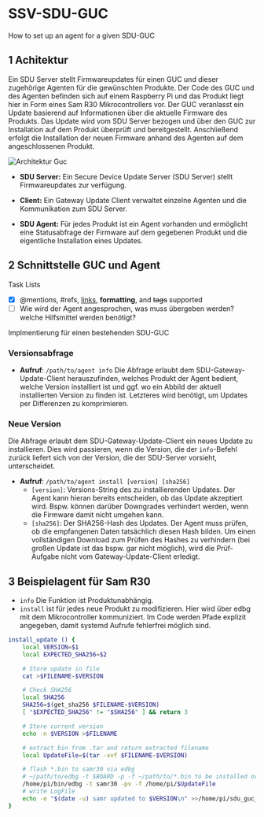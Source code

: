 # SSV-SDU-GUC
How to set up an agent for a given SDU-GUC

## 1 Achitektur
Ein SDU Server stellt Firmwareupdates für einen GUC und dieser zugehörige Agenten für die gewünschten Produkte.
Der Code des GUC und des Agenten befinden sich auf einem Raspberry Pi und das Produkt liegt hier in Form eines Sam R30 Mikrocontrollers vor.
Der GUC veranlasst ein Update basierend auf Informationen über die aktuelle Firmware des Produkts. Das Update wird vom SDU Server bezogen und über den GUC zur Installation auf dem Produkt überprüft und bereitgestellt. Anschließend erfolgt die Installation der neuen Firmware anhand des Agenten auf dem angeschlossenen Produkt.

![Architektur Guc](https://user-images.githubusercontent.com/59482387/132204706-ce3661f2-0328-4731-bce8-013f67b2ba7d.PNG)

* **SDU Server:** Ein Secure Device Update Server (SDU Server) stellt Firmwareupdates zur verfügung.

* **Client:** Ein Gateway Update Client verwaltet einzelne Agenten und die Kommunikation zum SDU Server.

* **SDU Agent:** Für jedes Produkt ist ein Agent vorhanden und ermöglicht eine Statusabfrage der Firmware auf dem gegebenen Produkt und die eigentliche Installation eines Updates.

## 2 Schnittstelle GUC und Agent
Task Lists
- [x] @mentions, #refs, [links](), **formatting**, and <del>tags</del> supported
- [ ] Wie wird der Agent angesprochen, was muss übergeben werden? welche Hilfsmittel werden benötigt?

Implmentierung für einen bestehenden SDU-GUC

### Versionsabfrage
* **Aufruf**: `/path/to/agent info`
Die Abfrage erlaubt dem SDU-Gateway-Update-Client herauszufinden, welches Produkt der Agent bedient, welche Version installiert ist und ggf. wo ein Abbild der aktuell installierten Version zu finden ist. Letzteres wird benötigt, um Updates per Differenzen zu komprimieren.

### Neue Version

Die Abfrage erlaubt dem SDU-Gateway-Update-Client ein neues Update zu installieren. Dies wird passieren, wenn die Version, die der `info`-Befehl zurück liefert sich von der Version, die der SDU-Server vorsieht, unterscheidet.

* **Aufruf**: `/path/to/agent install [version] [sha256]`
   - `[version]`: Versions-String des zu installierenden Updates. Der Agent kann hieran bereits entscheiden, ob das Update akzeptiert wird. Bspw. können darüber Downgrades verhindert werden, wenn die Firmware damit nicht umgehen kann.
   - `[sha256]`: Der SHA256-Hash des Updates. Der Agent muss prüfen, ob die empfangenen Daten tatsächlich diesen Hash bilden. Um einen vollständigen Download zum Prüfen des Hashes zu verhindern (bei großen Update ist das bspw. gar nicht möglich), wird die Prüf-Aufgabe nicht vom Gateway-Update-Client erledigt.


## 3 Beispielagent für Sam R30
* `info` Die Funktion ist Produktunabhängig.
* `install` ist für jedes neue Produkt zu modifizieren. Hier wird über edbg mit dem Mikrocontroller kommuniziert. Im Code werden Pfade explizit angegeben, damit systemd Aufrufe fehlerfrei möglich sind.

```bash
install_update () {
	local VERSION=$1
	local EXPECTED_SHA256=$2

	# Store update in file
	cat >$FILENAME-$VERSION

	# Check SHA256
	local SHA256
	SHA256=$(get_sha256 $FILENAME-$VERSION)
	[ "$EXPECTED_SHA256" != "$SHA256" ] && return 3

	# Store current version
	echo -n $VERSION >$FILENAME

	# extract bin from .tar and return extracted filename
	local UpdateFile=$(tar -xvf $FILENAME-$VERSION)

	# flash *.bin to samr30 via edbg
	# ~/path/to/edbg -t $BOARD -p -f ~/path/to/*.bin to be installed or flashed
	/home/pi/bin/edbg -t samr30 -pv -f /home/pi/$UpdateFile	
	# write LogFile
	echo -e "$(date -u) samr updated to $VERSION\n" >>/home/pi/sdu_guc_ssv/clients/sam-r30/sam-r30_fwUpdate_logfile.txt
}
```
